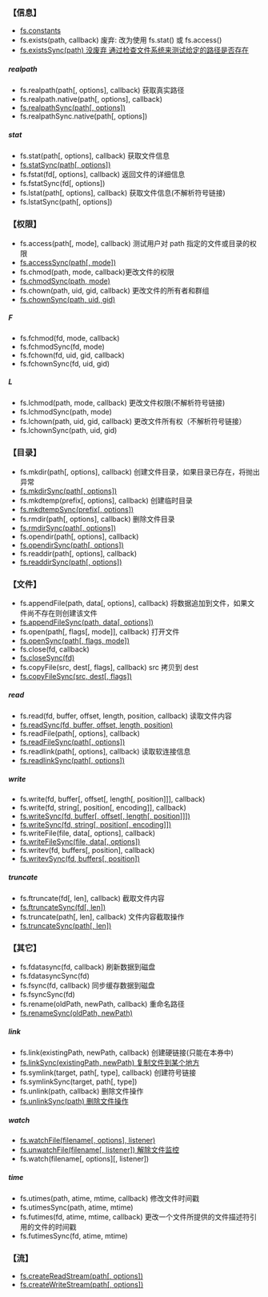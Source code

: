 ### 【信息】
* [fs.constants]()
* fs.exists(path, callback) 废弃: 改为使用 fs.stat() 或 fs.access()
* [fs.existsSync(path) 没废弃 通过检查文件系统来测试给定的路径是否存在]()
##### realpath
* fs.realpath(path[, options], callback) 获取真实路径
* fs.realpath.native(path[, options], callback)
* [fs.realpathSync(path[, options])]()
* fs.realpathSync.native(path[, options])
##### stat
* fs.stat(path[, options], callback) 获取文件信息
* [fs.statSync(path[, options])]()
* fs.fstat(fd[, options], callback) 返回文件的详细信息
* fs.fstatSync(fd[, options])
* fs.lstat(path[, options], callback) 获取文件信息(不解析符号链接)
* fs.lstatSync(path[, options])

### 【权限】
* fs.access(path[, mode], callback)  测试用户对 path 指定的文件或目录的权限
* [fs.accessSync(path[, mode])]()
* fs.chmod(path, mode, callback)更改文件的权限
* [fs.chmodSync(path, mode)]()
* fs.chown(path, uid, gid, callback) 更改文件的所有者和群组
* [fs.chownSync(path, uid, gid)]()
##### F
* fs.fchmod(fd, mode, callback)
* fs.fchmodSync(fd, mode)
* fs.fchown(fd, uid, gid, callback)
* fs.fchownSync(fd, uid, gid)
##### L
* fs.lchmod(path, mode, callback) 更改文件权限(不解析符号链接)
* fs.lchmodSync(path, mode)
* fs.lchown(path, uid, gid, callback) 更改文件所有权（不解析符号链接）
* fs.lchownSync(path, uid, gid)

### 【目录】
* fs.mkdir(path[, options], callback) 创建文件目录，如果目录已存在，将抛出异常
* [fs.mkdirSync(path[, options])]()
* fs.mkdtemp(prefix[, options], callback) 创建临时目录
* [fs.mkdtempSync(prefix[, options])]()
* fs.rmdir(path[, options], callback) 删除文件目录
* [fs.rmdirSync(path[, options])]()
* fs.opendir(path[, options], callback)
* [fs.opendirSync(path[, options])]()
* fs.readdir(path[, options], callback)
* [fs.readdirSync(path[, options])]()
 
### 【文件】
* fs.appendFile(path, data[, options], callback) 将数据追加到文件，如果文件尚不存在则创建该文件
* [fs.appendFileSync(path, data[, options])]()
* fs.open(path[, flags[, mode]], callback) 打开文件
* [fs.openSync(path[, flags, mode])]()
* fs.close(fd, callback)
* [fs.closeSync(fd)]()
* fs.copyFile(src, dest[, flags], callback) src 拷贝到 dest
* [fs.copyFileSync(src, dest[, flags])]()
##### read
* fs.read(fd, buffer, offset, length, position, callback) 读取文件内容
* [fs.readSync(fd, buffer, offset, length, position)]()
* fs.readFile(path[, options], callback)
* [fs.readFileSync(path[, options])]()
* fs.readlink(path[, options], callback) 读取软连接信息
* [fs.readlinkSync(path[, options])]()
##### write
* fs.write(fd, buffer[, offset[, length[, position]]], callback)
* fs.write(fd, string[, position[, encoding]], callback)
* [fs.writeSync(fd, buffer[, offset[, length[, position]]])]()
* [fs.writeSync(fd, string[, position[, encoding]])]()
* fs.writeFile(file, data[, options], callback)
* [fs.writeFileSync(file, data[, options])]()
* fs.writev(fd, buffers[, position], callback)
* [fs.writevSync(fd, buffers[, position])]()
##### truncate
* fs.ftruncate(fd[, len], callback) 截取文件内容
* [fs.ftruncateSync(fd[, len])]()
* fs.truncate(path[, len], callback) 文件内容截取操作
* [fs.truncateSync(path[, len])]()

### 【其它】
* fs.fdatasync(fd, callback) 刷新数据到磁盘
* fs.fdatasyncSync(fd)
* fs.fsync(fd, callback) 同步缓存数据到磁盘
* fs.fsyncSync(fd)
* fs.rename(oldPath, newPath, callback) 重命名路径
* [fs.renameSync(oldPath, newPath)]()
##### link
* fs.link(existingPath, newPath, callback) 创建硬链接(只能在本券中)
* [fs.linkSync(existingPath, newPath) 复制文件到某个地方]()
* fs.symlink(target, path[, type], callback) 创建符号链接
* fs.symlinkSync(target, path[, type])
* fs.unlink(path, callback) 删除文件操作
* [fs.unlinkSync(path)  删除文件操作]()
##### watch
* [fs.watchFile(filename[, options], listener)]()
* [fs.unwatchFile(filename[, listener]) 解除文件监控]()
* fs.watch(filename[, options][, listener])
##### time
* fs.utimes(path, atime, mtime, callback) 修改文件时间戳
* fs.utimesSync(path, atime, mtime)
* fs.futimes(fd, atime, mtime, callback) 更改一个文件所提供的文件描述符引用的文件的时间戳
* fs.futimesSync(fd, atime, mtime)

### 【流】
* [fs.createReadStream(path[, options])]()
* [fs.createWriteStream(path[, options])]()


